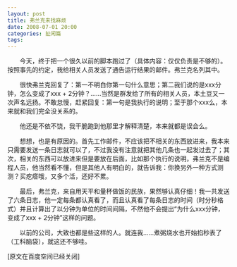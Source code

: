 ```yaml
---
layout: post
title: 弗兰克来找麻烦
date: 2008-07-01 20:00
categories: 扯闲篇
tags: 
---
```

　　今天，终于把一个很久以前的脚本跑过了（具体内容：仅仅负责是不够的）。按照事先的约定，我给相关人员发送了通告运行结果的邮件。弗兰克名列其中。

<!-- more -->



　　很快弗兰克回复了：第一不明白你第一句什么意思；第二我们说的是xxx分钟，怎么变成了xxx + 2分钟？……当然是群发给了所有的相关人员，本土豆又一次声名远扬。不敢怠慢，赶紧回复：第一句是我执行的说明；至于那个xxx么，本来就和我们完全没关系的。

　　他还是不依不饶，我干脆跑到他那里才解释清楚，本来就都是误会么。

　　想想，也是有原因的。首先工作邮件，不应该把不相关的东西放进来，我本来只需要发送一条日志就可以了，不过我没有注意就把其他几条也一起发过去了；其次，相关的东西可以放进来但是要放在后面，比如那个执行的说明，弗兰克不是编程人员，他当然看不懂，但是其他人有明白的，就告诉我：你换另外一种方式测测？买疙瘩哦，又多个活，还好不累。

　　最后，弗兰克，来自用天平和量杯做饭的民族，果然够认真仔细！我一共发送了六条日志，他一定每条都认真看了，而且认真看了每条日志的时间（时分秒格式）并且计算出了以分钟为单位的时间间隔，不然他不会提出“为什么xxx分钟，变成了xxx + 2分钟”这样的问题。

　　以前的公司，大致也都是些这样的人。就连我……煮粥烧水也开始掐秒表了（工科脑袋），就这还不够哇。

[原文在百度空间已经关闭]


